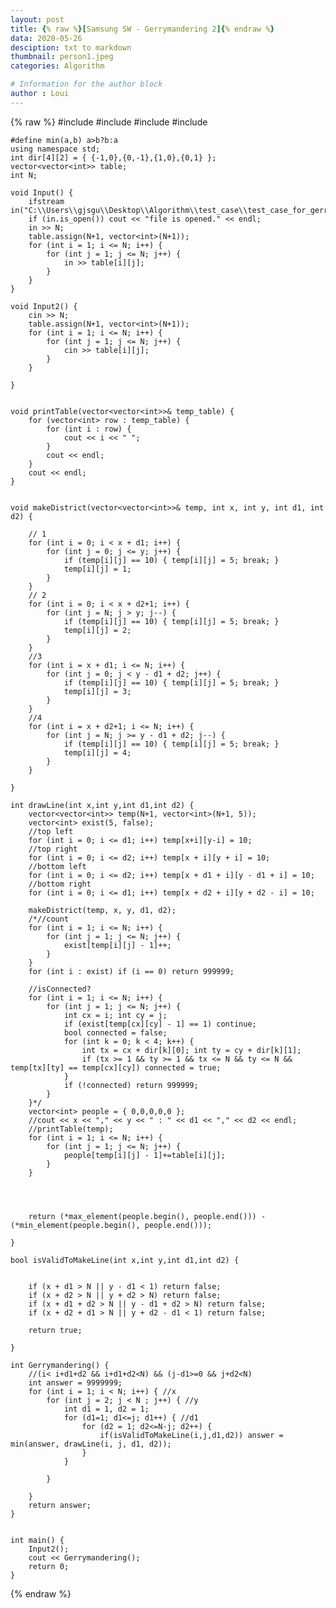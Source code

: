 ```yaml
---
layout: post
title: {% raw %}[Samsung SW - Gerrymandering 2]{% endraw %}
data: 2020-05-26
desciption: txt to markdown
thumbnail: person1.jpeg
categories: Algorithm

# Information for the author block
author : Loui
---
```


{% raw %}
	﻿#include<iostream>
	#include<fstream>
	#include<vector>
	#include<algorithm>
	
	#define min(a,b) a>b?b:a
	using namespace std;
	int dir[4][2] = { {-1,0},{0,-1},{1,0},{0,1} };
	vector<vector<int>> table;
	int N;
	
	void Input() {
		ifstream in("C:\\Users\\gjsgu\\Desktop\\Algorithm\\test_case\\test_case_for_gerrymandering.txt");
		if (in.is_open()) cout << "file is opened." << endl;
		in >> N;
		table.assign(N+1, vector<int>(N+1));
		for (int i = 1; i <= N; i++) {
			for (int j = 1; j <= N; j++) {
				in >> table[i][j];
			}
		}
	}
	
	void Input2() {
		cin >> N;
		table.assign(N+1, vector<int>(N+1));
		for (int i = 1; i <= N; i++) {
			for (int j = 1; j <= N; j++) {
				cin >> table[i][j];
			}
		}
	
	}
	
	
	void printTable(vector<vector<int>>& temp_table) {
		for (vector<int> row : temp_table) {
			for (int i : row) {
				cout << i << " ";
			}
			cout << endl;
		}
		cout << endl;
	}
	
	
	void makeDistrict(vector<vector<int>>& temp, int x, int y, int d1, int d2) {
	
		// 1
		for (int i = 0; i < x + d1; i++) {
			for (int j = 0; j <= y; j++) {
				if (temp[i][j] == 10) { temp[i][j] = 5; break; }
				temp[i][j] = 1;
			}
		}
		// 2
		for (int i = 0; i < x + d2+1; i++) {
			for (int j = N; j > y; j--) {
				if (temp[i][j] == 10) { temp[i][j] = 5; break; }
				temp[i][j] = 2;
			}
		}	
		//3
		for (int i = x + d1; i <= N; i++) {
			for (int j = 0; j < y - d1 + d2; j++) {
				if (temp[i][j] == 10) { temp[i][j] = 5; break; }
				temp[i][j] = 3;
			}
		}
		//4
		for (int i = x + d2+1; i <= N; i++) {
			for (int j = N; j >= y - d1 + d2; j--) {
				if (temp[i][j] == 10) { temp[i][j] = 5; break; }
				temp[i][j] = 4;
			}
		}
		
	}
	
	int drawLine(int x,int y,int d1,int d2) {
		vector<vector<int>> temp(N+1, vector<int>(N+1, 5));
		vector<int> exist(5, false);
		//top left
		for (int i = 0; i <= d1; i++) temp[x+i][y-i] = 10;
		//top right
		for (int i = 0; i <= d2; i++) temp[x + i][y + i] = 10;
		//bottom left
		for (int i = 0; i <= d2; i++) temp[x + d1 + i][y - d1 + i] = 10;
		//bottom right
		for (int i = 0; i <= d1; i++) temp[x + d2 + i][y + d2 - i] = 10;
		
		makeDistrict(temp, x, y, d1, d2);
		/*//count
		for (int i = 1; i <= N; i++) {
			for (int j = 1; j <= N; j++) {
				exist[temp[i][j] - 1]++;
			}
		}
		for (int i : exist) if (i == 0) return 999999;
	
		//isConnected?
		for (int i = 1; i <= N; i++) {
			for (int j = 1; j <= N; j++) {
				int cx = i; int cy = j;
				if (exist[temp[cx][cy] - 1] == 1) continue;
				bool connected = false;
				for (int k = 0; k < 4; k++) {
					int tx = cx + dir[k][0]; int ty = cy + dir[k][1];
					if (tx >= 1 && ty >= 1 && tx <= N && ty <= N && temp[tx][ty] == temp[cx][cy]) connected = true; 
				}
				if (!connected) return 999999;
			}
		}*/
		vector<int> people = { 0,0,0,0,0 };
		//cout << x << "," << y << " : " << d1 << "," << d2 << endl;
		//printTable(temp);
		for (int i = 1; i <= N; i++) {
			for (int j = 1; j <= N; j++) {
				people[temp[i][j] - 1]+=table[i][j];
			}
		}
		
		
		
		
		return (*max_element(people.begin(), people.end())) - (*min_element(people.begin(), people.end()));
	
	}
	
	bool isValidToMakeLine(int x,int y,int d1,int d2) {
	
	
		if (x + d1 > N || y - d1 < 1) return false;
		if (x + d2 > N || y + d2 > N) return false;
		if (x + d1 + d2 > N || y - d1 + d2 > N) return false;
		if (x + d2 + d1 > N || y + d2 - d1 < 1) return false;
	
		return true;
	
	}
	
	int Gerrymandering() {
		//(i< i+d1+d2 && i+d1+d2<N) && (j-d1>=0 && j+d2<N)
		int answer = 9999999;
		for (int i = 1; i < N; i++) { //x
			for (int j = 2; j < N ; j++) { //y
				int d1 = 1, d2 = 1;
				for (d1=1; d1<=j; d1++) { //d1
					for (d2 = 1; d2<=N-j; d2++) {
						if(isValidToMakeLine(i,j,d1,d2)) answer = min(answer, drawLine(i, j, d1, d2));
					}
				}
				
			}
		
		}
		return answer;
	}
	
	
	int main() {
		Input2();
		cout << Gerrymandering();
		return 0;
	}
	
	
	
	
{% endraw %}
